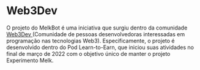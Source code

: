 # Web3Dev

O projeto do MelkBot é uma iniciativa que surgiu dentro da comunidade [Web3Dev ](https://www.web3dev.com.br/)(Comunidade de pessoas desenvolvedoras interessadas em programação nas tecnologias Web3). Especificamente, o projeto é desenvolvido dentro do Pod Learn-to-Earn, que iniciou suas atividades no final de março de 2022 com o objetivo único de manter o projeto Experimento Melk.
